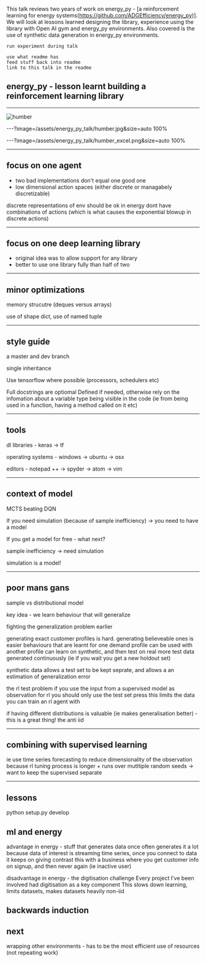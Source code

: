 This talk reviews two years of work on energy_py - [a reinforcement learning for energy systems(https://github.com/ADGEfficiency/energy_py)].  We will look at lessons learned designing the library, experience using the library with Open AI gym and energy_py environments.  Also covered is the use of synthetic data generation in energy_py environments. 

```
run experiment during talk

use what readme has
feed stuff back into readme
link to this talk in the readme

```

## energy_py - lesson learnt building a reinforcement learning library

---
![humber]("/assets/energy_py_talk/humber.jpg")

---?image=/assets/energy_py_talk/humber.jpg&size=auto 100%

---?image=/assets/energy_py_talk/humber_excel.png&size=auto 100%

---

## focus on one agent
- two bad implementations don't equal one good one
- low dimensional action spaces (either discrete or managabely discretizable)

discrete representations of env should be ok in energy
dont have combinations of actions (which is what causes the exponential blowup in discrete actions)

---

## focus on one deep learning library
- original idea was to allow support for any library
- better to use one library fully than half of two

---
## minor optimizations

memory strucutre (deques versus arrays)

use of shape dict, use of named tuple

---

## style guide

a master and dev branch

single inheritance

Use tensorflow where possible (processors, schedulers etc)

Full docstrings are optiomal
Defined if needed, otherwise rely on the infomation about a variable type being visible in the code (ie from being used in a function, having a method called on it etc)

---

## tools

dl libraries - keras -> tf

operating systems - windows -> ubuntu -> osx

editors - notepad ++ -> spyder -> atom -> vim

---

## context of model

MCTS beating DQN

If you need simulation (because of sample inefficiency) -> you need to have a model

If you get a model for free - what next?

sample inefficiency -> need simulation

simulation is a model!

---

## poor mans gans

sample vs distributional model

key idea - we learn behaviour that will generalize

fighting the generalization problem earlier

generating exact customer profiles is hard.  generating believeable ones is easier
behaviours that are learnt for one demand profile can be used with another profile
can learn on synthetic, and then test on real
more test data generated continuously (ie if you wait you get a new holdout set)

synthetic data allows a test set to be kept seprate, and allows a an estimation of generalization error

the rl test problem
if you use the input from a supervised model as observation for rl
you should only use the test set press
this limits the data you can train an rl agent with

if having different distributions is valuable (ie makes generalisation better) - this is a great thing! the anti iid

---
## combining with supervised learning
ie use time series forecasting to reduce dimensionality of the observation
because rl tuning process is longer + runs over mutltiple random seeds -> want to keep the supervised separate

---

## lessons

python setup.py develop

## ml and energy

advantage in energy - stuff that generates data once often generates it a lot
because data of interest is streaming time series, once you connect to data it keeps on giving
contrast this with a business where you get customer info on signup, and then never again (ie inactive user)

disadvantage in energy - the digitisation challenge
Every project I’ve been involved had digitisation as a key component
This slows down learning, limits datasets, makes datasets heavily non-iid

## backwards induction

## next 

wrapping other environments - has to be the most efficient use of resources (not repeating work)
